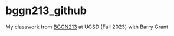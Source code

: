# bggn213_github
My classwork from [BGGN213](https://bioboot.github.io/bggn213_F23/) at UCSD (Fall 2023) with Barry Grant

